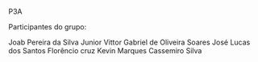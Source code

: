 P3A 

Participantes do grupo:

Joab Pereira da Silva Junior
Vittor Gabriel de Oliveira Soares
José Lucas dos Santos Florêncio cruz
Kevin Marques Cassemiro Silva
